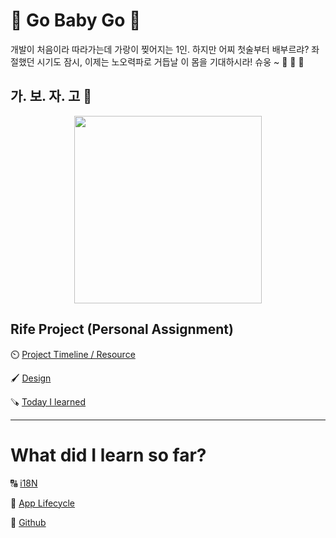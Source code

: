 # 💜 Go Baby Go 💜

개발이 처음이라 따라가는데 가랑이 찢어지는 1인. 하지만 어찌 첫술부터 배부르랴? 좌절했던 시기도 잠시, 이제는 노오력파로 거듭날 이 몸을 기대하시라! 슈웅 ~ 🏁 🎠 🏇



## **가. 보. 자. 고 👊**

<p align="center">
<img src="https://w.namu.la/s/67e2fa7efdd131ddb2e35006b5ff52ccd6e36c8f82c7161722bcecbc7cc050c9a00f8ab92175f3966ca00dbfcda5b214fbf37752da4d9ddb0fc610d56cd836f6f2c074da1dad6347ac627c95c66f8f949792cd5107274768ca3b46ea4b49b6f6" width="300" >
</p>


## Rife Project (Personal Assignment) 

⏲️ [Project Timeline / Resource](https://beforeanythingelse.notion.site/Project-Timeline-1a3cdfa636384573b1effaa7e8e11207)

🖌️ [Design](https://beforeanythingelse.notion.site/Design-e394f9050f134569899d31c1dd89cc07)

🪚 [Today I learned](https://beforeanythingelse.notion.site/Today-I-Learned-Personal-Project-7dd5bc4745014201b837847df4d53bd9)

---

# What did I learn so far?

🔠 [i18N](https://beforeanythingelse.notion.site/I18N-564005ff43c0437ba387ee65ef133971)

👴 [App Lifecycle](https://beforeanythingelse.notion.site/Day-3-UIKit-View-397baab1612c4028abec6aedd5fe0c4c)

🔰 [Github](https://beforeanythingelse.notion.site/Github-0aea63e2cede42f7a7f6e493c6990edd)





